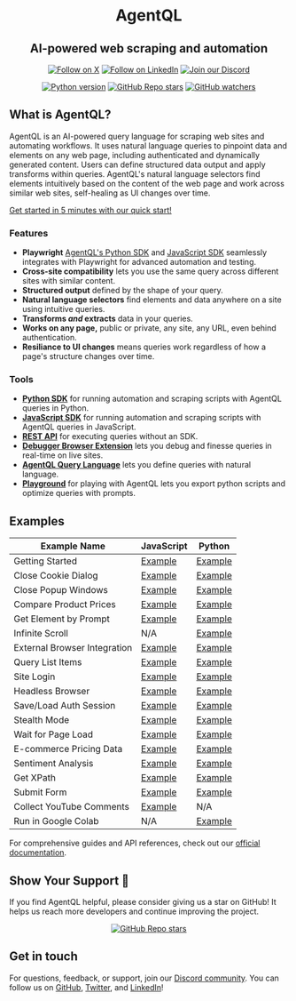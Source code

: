 <div align="center">

<h1>AgentQL</h1>
<h2>AI-powered web scraping and automation</h2>

<p align="center">
  <a href="https://twitter.com/agentql"><img src="https://img.shields.io/badge/Follow%20on%20X-000000?style=for-the-badge&logo=x&logoColor=white" alt="Follow on X" /></a>
  <a href="https://www.linkedin.com/company/tinyfish-ai"><img src="https://img.shields.io/badge/Follow%20on%20LinkedIn-0077B5?style=for-the-badge&logo=linkedin&logoColor=white" alt="Follow on LinkedIn" /></a>
  <a href="https://discord.gg/agentql"><img src="https://img.shields.io/badge/Join%20our%20Discord-5865F2?style=for-the-badge&logo=discord&logoColor=white" alt="Join our Discord" /></a>
</p>

<p align="center">
  <a href="https://pypi.org/project/agentql"><img src="https://img.shields.io/pypi/v/agentql" alt="Python version" /></a>
  <a href="#repository-details-container"><img src="https://img.shields.io/github/stars/tinyfish-io/agentql" alt="GitHub Repo stars" /></a>
  <a href="#repository-details-container"><img src="https://img.shields.io/github/watchers/tinyfish-io/agentql" alt="GitHub watchers" /></a>
</p>

</div>

## What is AgentQL?

AgentQL is an AI-powered query language for scraping web sites and automating workflows. It uses natural language queries to pinpoint data and elements on any web page, including authenticated and dynamically generated content. Users can define structured data output and apply transforms within queries. AgentQL's natural language selectors find elements intuitively based on the content of the web page and work across similar web sites, self-healing as UI changes over time.

[Get started in 5 minutes with our quick start!](https://docs.agentql.com/quick-start)

### Features

- **Playwright** [AgentQL's Python SDK](https://docs.agentql.com/python-sdk/installation) and [JavaScript SDK](https://docs.agentql.com/javascript-sdk/installation) seamlessly integrates with Playwright for advanced automation and testing.
- **Cross-site compatibility** lets you use the same query across different sites with similar content.
- **Structured output** defined by the shape of your query.
- **Natural language selectors** find elements and data anywhere on a site using intuitive queries.
- **Transforms _and_ extracts** data in your queries.
- **Works on any page,** public or private, any site, any URL, even behind authentication.
- **Resiliance to UI changes** means queries work regardless of how a page's structure changes over time.

### Tools

- **[Python SDK](https://docs.agentql.com/python-sdk/installation)** for running automation and scraping scripts with AgentQL queries in Python.
- **[JavaScript SDK](https://docs.agentql.com/javascript-sdk/installation)** for running automation and scraping scripts with AgentQL queries in JavaScript.
- **[REST API](https://docs.agentql.com/rest-api/api-reference)** for executing queries without an SDK.
- **[Debugger Browser Extension](https://chromewebstore.google.com/detail/agentql-debugger/idnejmodeepdobpinkkgpkeabkabhhej)** lets you debug and finesse queries in real-time on live sites.
- **[AgentQL Query Language](https://docs.agentql.com/agentql-query/query-intro)** lets you define queries with natural language.
- **[Playground](https://playground.agentql.com/)** for playing with AgentQL lets you export python scripts and optimize queries with prompts.


## Examples

| Example Name | JavaScript | Python |
|-------------|-------------------|----------------|
| Getting Started | [Example](https://github.com/tinyfish-io/agentql/tree/main/examples/javascript/first-steps) | [Example](https://github.com/tinyfish-io/agentql/tree/main/examples/python/first_steps) |
| Close Cookie Dialog | [Example](https://github.com/tinyfish-io/agentql/tree/main/examples/js/close-cookie-dialog) | [Example](https://github.com/tinyfish-io/agentql/tree/main/examples/python/close_cookie_dialog) |
| Close Popup Windows | [Example](https://github.com/tinyfish-io/agentql/tree/main/examples/js/close-popup) | [Example](https://github.com/tinyfish-io/agentql/tree/main/examples/python/close_popup) |
| Compare Product Prices | [Example](https://github.com/tinyfish-io/agentql/tree/main/examples/js/compare-product-prices) | [Example](https://github.com/tinyfish-io/agentql/tree/main/examples/python/compare_product_prices) |
| Get Element by Prompt | [Example](https://github.com/tinyfish-io/agentql/tree/main/examples/js/get-by-prompt) | [Example](https://github.com/tinyfish-io/agentql/tree/main/examples/python/get_by_prompt) |
| Infinite Scroll | N/A | [Example](https://github.com/tinyfish-io/agentql/tree/main/examples/python/infinite_scroll) |
| External Browser Integration | [Example](https://github.com/tinyfish-io/agentql/tree/main/examples/js/interact-with-external-or-existing-browser) | [Example](https://github.com/tinyfish-io/agentql/tree/main/examples/python/interact_with_external_or_existing_browser) |
| Query List Items | [Example](https://github.com/tinyfish-io/agentql/tree/main/examples/js/list-query-usage) | [Example](https://github.com/tinyfish-io/agentql/tree/main/examples/python/list_query_usage) |
| Site Login | [Example](https://github.com/tinyfish-io/agentql/tree/main/examples/js/log-into-sites) | [Example](https://github.com/tinyfish-io/agentql/tree/main/examples/python/log_into_sites) |
| Headless Browser | [Example](https://github.com/tinyfish-io/agentql/tree/main/examples/js/run-script-in-headless-browser) | [Example](https://github.com/tinyfish-io/agentql/tree/main/examples/python/run_script_in_headless_browser) |
| Save/Load Auth Session | [Example](https://github.com/tinyfish-io/agentql/tree/main/examples/js/save-and-load-authenticated-session) | [Example](https://github.com/tinyfish-io/agentql/tree/main/examples/python/save_and_load_authenticated_session) |
| Stealth Mode | [Example](https://github.com/tinyfish-io/agentql/tree/main/examples/js/stealth-mode) | [Example](https://github.com/tinyfish-io/agentql/tree/main/examples/python/stealth_mode) |
| Wait for Page Load | [Example](https://github.com/tinyfish-io/agentql/tree/main/examples/js/wait-for-entire-page-load) | [Example](https://github.com/tinyfish-io/agentql/tree/main/examples/python/wait_for_entire_page_load) |
| E-commerce Pricing Data | [Example](https://github.com/tinyfish-io/agentql/tree/main/examples/js/collect-pricing-data) | [Example](https://github.com/tinyfish-io/agentql/tree/main/examples/python/collect_ecommerce_pricing_data) |
| Sentiment Analysis | [Example](https://github.com/tinyfish-io/agentql/tree/main/examples/js/perform-sentiment-analysis) | [Example](https://github.com/tinyfish-io/agentql/tree/main/examples/python/perform_sentiment_analysis) |
| Get XPath | [Example](https://github.com/tinyfish-io/agentql/tree/main/examples/js/xpath) | [Example](https://github.com/tinyfish-io/agentql/tree/main/examples/python/xpath) |
| Submit Form | [Example](https://github.com/tinyfish-io/agentql/tree/main/examples/js/submit-form) | [Example](https://github.com/tinyfish-io/agentql/tree/main/examples/python/submit_form) |
| Collect YouTube Comments | [Example](https://github.com/tinyfish-io/agentql/tree/main/examples/js/collect-youtube-comments) | N/A |
| Run in Google Colab | N/A | [Example](https://github.com/tinyfish-io/agentql/tree/main/examples/python/run_script_online_in_google_colab) |

For comprehensive guides and API references, check out our [official documentation](https://docs.agentql.com).

## Show Your Support 🌟

If you find AgentQL helpful, please consider giving us a star on GitHub! It helps us reach more developers and continue improving the project.

<div align="center">
  <a href="#repository-details-container"><img src="https://img.shields.io/github/stars/tinyfish-io/agentql" alt="GitHub Repo stars" /></a>
</div>

## Get in touch

For questions, feedback, or support, join our [Discord community](https://discord.gg/agentql). You can follow us on [GitHub](https://github.com/tinyfish-io/), [Twitter](https://x.com/AgentQL), and [LinkedIn](https://www.linkedin.com/company/95728009)!
